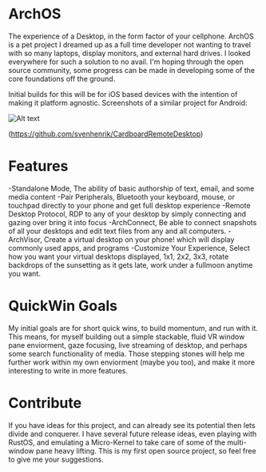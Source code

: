 # ArchOS

The experience of a Desktop, in the form factor of your cellphone. ArchOS is a pet project I dreamed up as a full time developer not wanting to travel with so many laptops, display monitors, and external hard drives. I looked everywhere for such a solution to no avail. I'm hoping through the open source community, some progress can be made in developing some of the core foundations off the ground. 

Initial builds for this will be for iOS based devices with the intention of making it platform agnostic. Screenshots of a similar project for Android:

![Alt text](https://preview.ibb.co/cCVdLb/vr_screenshot.png "Android Screenshot")

(https://github.com/svenhenrik/CardboardRemoteDesktop)


# Features

-Standalone Mode, The ability of basic authorship of text, email, and some media content
-Pair Peripherals, Bluetooth your keyboard, mouse, or touchpad directly to your phone and get full desktop experience
-Remote Desktop Protocol, RDP to any of your desktop by simply connecting and gazing over bring it into focus
-ArchConnect, Be able to connect snapshots of all your desktops and edit text files from any and all computers.
-ArchVisor, Create a virtual desktop on your phone! which will display commonly used apps, and programs 
-Customize Your Experience, Select how you want your virtual desktops displayed, 1x1, 2x2, 3x3, rotate backdrops of the sunsetting as it gets late, work under a fullmoon anytime you want.

# QuickWin Goals 

My initial goals are for short quick wins, to build momentum, and run with it. This means, for myself building out a simple stackable, fluid VR window pane enviorment, gaze focusing, live streaming of desktop, and perhaps some search functionality of media. Those stepping stones will help me further work within my own enviorment (maybe you too), and make it more interesting to write in more features. 


# Contribute

If you have ideas for this project, and can already see its potential then lets divide and conquerer. I have several future release ideas, even playing with RustOS, and emulating a Micro-Kernel to take care of some of the multi-window pane heavy lifting. This is my first open source project, so feel free to give me your suggestions.




